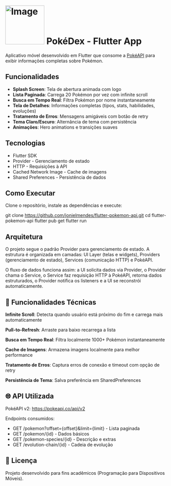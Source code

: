 # <img width="122" height="122" alt="Image" src="https://github.com/user-attachments/assets/feec9c48-dda2-4707-b7c8-c13b77ad2329" /> PokéDex - Flutter App

Aplicativo móvel desenvolvido em Flutter que consome a [PokéAPI](https://pokeapi.co/) para exibir informações completas sobre Pokémon.

##  Funcionalidades

- **Splash Screen**: Tela de abertura animada com logo
- **Lista Paginada**: Carrega 20 Pokémon por vez com infinite scroll
- **Busca em Tempo Real**: Filtra Pokémon por nome instantaneamente
- **Tela de Detalhes**: Informações completas (tipos, stats, habilidades, evoluções)
- **Tratamento de Erros**: Mensagens amigáveis com botão de retry
- **Tema Claro/Escuro**: Alternância de tema com persistência
- **Animações**: Hero animations e transições suaves

##  Tecnologias

- Flutter SDK
- Provider - Gerenciamento de estado
- HTTP - Requisições à API
- Cached Network Image - Cache de imagens
- Shared Preferences - Persistência de dados

##  Como Executar

Clone o repositório, instale as dependências e execute:

git clone https://github.com/jonielmendes/flutter-pokemon-api.git
cd flutter-pokemon-api
flutter pub get
flutter run

##  Arquitetura

O projeto segue o padrão Provider para gerenciamento de estado. A estrutura é organizada em camadas: UI Layer (telas e widgets), Providers (gerenciamento de estado), Services (comunicação HTTP) e PokéAPI.

O fluxo de dados funciona assim: a UI solicita dados via Provider, o Provider chama o Service, o Service faz requisição HTTP à PokéAPI, retorna dados estruturados, o Provider notifica os listeners e a UI se reconstrói automaticamente.

## 🔧 Funcionalidades Técnicas

**Infinite Scroll**: Detecta quando usuário está próximo do fim e carrega mais automaticamente

**Pull-to-Refresh**: Arraste para baixo recarrega a lista

**Busca em Tempo Real**: Filtra localmente 1000+ Pokémon instantaneamente

**Cache de Imagens**: Armazena imagens localmente para melhor performance

**Tratamento de Erros**: Captura erros de conexão e timeout com opção de retry

**Persistência de Tema**: Salva preferência em SharedPreferences

## 🌐 API Utilizada

PokéAPI v2: https://pokeapi.co/api/v2

Endpoints consumidos:
- GET /pokemon?offset={offset}&limit={limit} - Lista paginada
- GET /pokemon/{id} - Dados básicos
- GET /pokemon-species/{id} - Descrição e extras
- GET /evolution-chain/{id} - Cadeia de evolução

## 📄 Licença

Projeto desenvolvido para fins acadêmicos (Programação para Dispositivos Móveis).

